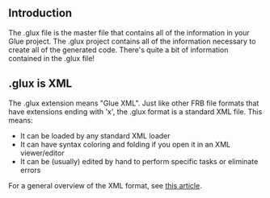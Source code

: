 ## Introduction

The .glux file is the master file that contains all of the information in your Glue project. The .glux project contains all of the information necessary to create all of the generated code. There's quite a bit of information contained in the .glux file!

## .glux is XML

The .glux extension means "Glue XML". Just like other FRB file formats that have extensions ending with 'x', the .glux format is a standard XML file. This means:

-   It can be loaded by any standard XML loader
-   It can have syntax coloring and folding if you open it in an XML viewer/editor
-   It can be (usually) edited by hand to perform specific tasks or eliminate errors

For a general overview of the XML format, see [this article](/frb/docs/index.php?title=General_Programming:XML "General Programming:XML").
